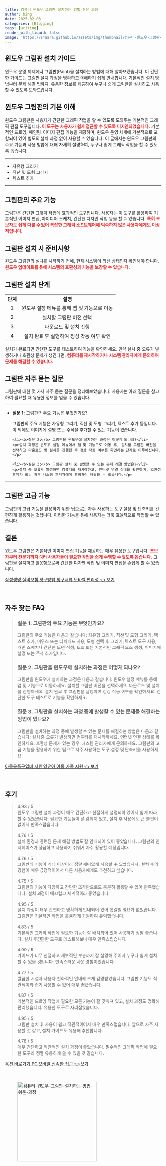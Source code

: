 ```yaml
---
title: 컴퓨터 윈도우 그림판 설치하는 방법 쉬운 과정
author: bing
date: 2025-02-03
categories: [Blogging]
tags: [writing]
render_with_liquid: false
image: 'https://24nara.github.io/assets/img/thumbnail/컴퓨터-윈도우-그림판-설치하는-방법-쉬운-과정.webp'
---
```



<h2 id='윈도우_그림판_설치_가이드'>윈도우 그림판 설치 가이드</h2>

<p>윈도우 운영 체제에서 그림판(Paint)을 설치하는 방법에 대해 알아보겠습니다. 이 간단한 가이드는 그림판 설치 과정을 명확하고 이해하기 쉽게 안내합니다. 기본적인 설치 방법부터 문제 해결 팁까지, 유용한 정보를 제공하여 누구나 쉽게 그림판을 설치하고 사용할 수 있도록 도와드립니다.</p>

<h2 id='윈도우_그림판의_기본_이해'>윈도우 그림판의 기본 이해</h2>

<p>윈도우 그림판은 사용자가 간단한 그래픽 작업을 할 수 있도록 도와주는 기본적인 그래픽 편집 도구입니다. <b><span style="color: #ee2323;">이 도구는 사용자가 쉽게 접근할 수 있도록 디자인되었습니다.</span></b> 기본적인 드로잉, 페인팅, 이미지 편집 기능을 제공하며, 윈도우 운영 체제에 기본적으로 포함되어 있어 별도의 설치 과정 없이 사용할 수 있습니다. 이 글에서는 윈도우 그림판의 주요 기능과 사용 방법에 대해 자세히 설명하여, 누구나 쉽게 그래픽 작업을 할 수 있도록 돕습니다.</p>

<hr />

<ul>
    <li>자유형 그리기</li>
    <li>직선 및 도형 그리기</li>
    <li>텍스트 추가</li>
</ul>

<hr />

<h2 id='그림판의_주요_기능'>그림판의 주요 기능</h2>

<p>그림판은 간단한 그래픽 작업에 효과적인 도구입니다. 사용자는 이 도구를 활용하여 기본적인 이미지 편집, 아이디어 스케치, 간단한 디자인 작업 등을 할 수 있습니다. <b><span style="color: #ee2323;">특히 초보자도 쉽게 다룰 수 있어 복잡한 그래픽 소프트웨어에 익숙하지 않은 사용자에게도 이상적입니다.</span></b></p>

<h2 id='그림판_설치_시_준비사항'>그림판 설치 시 준비사항</h2>

<p>윈도우 그림판의 설치를 시작하기 전에, 현재 시스템이 최신 상태인지 확인해야 합니다. <b><span style="color: #ee2323;">윈도우 업데이트를 통해 시스템의 호환성과 기능을 보장할 수 있습니다.</span></b></p>

<h2 id='그림판_설치_단계'>그림판 설치 단계</h2>

<table>
    <tr>
        <td style="text-align: center; height: 17px;"><b>단계</b></td>
        <td style="text-align: center; height: 17px;"><b>설명</b></td>
    </tr>
    <tr>
        <td style="text-align: center; height: 17px;">1</td>
        <td style="text-align: center; height: 17px;">윈도우 설정 메뉴를 통해 앱 및 기능으로 이동</td>
    </tr>
    <tr>
        <td style="text-align: center; height: 17px;">2</td>
        <td style="text-align: center; height: 17px;">설치할 그림판 버전 선택</td>
    </tr>
    <tr>
        <td style="text-align: center; height: 17px;">3</td>
        <td style="text-align: center; height: 17px;">다운로드 및 설치 진행</td>
    </tr>
    <tr>
        <td style="text-align: center; height: 17px;">4</td>
        <td style="text-align: center; height: 17px;">설치 완료 후 실행하여 정상 작동 여부 확인</td>
    </tr>
</table>

<p>설치가 완료되면 간단한 도구를 테스트하여 기능을 확인하세요. 만약 설치 중 오류가 발생하거나 호환성 문제가 생긴다면, <b><span style="color: #ee2323;">컴퓨터를 재시작하거나 시스템 관리자에게 문의하여 문제를 해결할 수 있습니다.</span></b></p>

<h2 id='그림판_자주_묻는_질문'>그림판 자주 묻는 질문</h2>

<p>그림판에 대한 몇 가지 자주 묻는 질문을 정리해보았습니다. 사용자는 아래 질문을 참고하여 필요할 때 유용한 정보를 얻을 수 있습니다.</p>

<hr />

<ul>
    <li><b>질문 1:</b> 그림판의 주요 기능은 무엇인가요?</li>
    <p>그림판의 주요 기능은 자유형 그리기, 직선 및 도형 그리기, 텍스트 추가 등입니다. 이 외에도 이미지에 설명 또는 주석을 추가할 수 있는 기능이 있습니다.</p>

    <li><b>질문 2:</b> 그림판을 윈도우에 설치하는 과정은 어떻게 되나요?</li>
    <p>설치 과정은 윈도우 설정 메뉴에서 앱 및 기능으로 이동 후, 설치할 그림판 버전을 선택하고 다운로드 및 설치를 진행한 후 정상 작동 여부를 확인하는 단계로 이루어집니다.</p>

    <li><b>질문 3:</b> 그림판 설치 중 발생할 수 있는 문제 해결 방법은?</li>
    <p>설치 중 오류가 발생하면 컴퓨터를 재시작하고, 인터넷 연결 상태를 확인하며, 호환성 문제가 있는 경우 시스템 관리자에게 문의하여 해결할 수 있습니다.</p>
</ul>

<hr />

<h2 id='그림판_고급_기능'>그림판 고급 기능</h2>

<p>그림판의 고급 기능을 활용하기 위한 팁으로는 자주 사용하는 도구 설정 및 단축키를 간편하게 활용하는 것입니다. 이러한 기능을 통해 사용자는 더욱 효율적으로 작업할 수 있습니다.</p>

<h2 id='결론'>결론</h2>

<p>윈도우 그림판은 기본적인 이미지 편집 기능을 제공하는 매우 유용한 도구입니다. <b><span style="color: #ee2323;">초보자부터 전문가까지 여러 사용자들이 필요한 작업을 쉽게 수행할 수 있도록 돕습니다.</span></b> 그림판을 설치하고 활용함으로써 간단한 디자인 작업 및 이미지 편집을 손쉽게 할 수 있습니다.</p>


<p><a class="click-button" title="삼성생명 실비보험 청구방법 청구서류 모바일 편리성" href="https://24nara.github.io/posts/%EC%82%BC%EC%84%B1%EC%83%9D%EB%AA%85-%EC%8B%A4%EB%B9%84%EB%B3%B4%ED%97%98-%EC%B2%AD%EA%B5%AC%EB%B0%A9%EB%B2%95-%EC%B2%AD%EA%B5%AC%EC%84%9C%EB%A5%98-%EB%AA%A8%EB%B0%94%EC%9D%BC-%ED%8E%B8%EB%A6%AC%EC%84%B1/" rel="dofollow">삼성생명 실비보험 청구방법 청구서류 모바일 편리성 👈 보기</a></p><br>
<h2 id='자주_찾는_FAQ'>자주 찾는 FAQ</h2>
<div itemscope="" itemtype="https://schema.org/FAQPage"> 
<blockquote> 
<div itemscope="" itemprop="mainEntity" itemtype="https://schema.org/Question"> 
<h3 itemprop="name">질문 1. 그림판의 주요 기능은 무엇인가요?</h3> 
<div itemscope="" itemprop="acceptedAnswer" itemtype="https://schema.org/Answer"> 
<span itemprop="text"> 
<p>그림판의 주요 기능은 다음과 같습니다: 자유형 그리기, 직선 및 도형 그리기, 텍스트 추가, 마우스 또는 터치패드 사용, 도형 선택 후 그리기, 텍스트 도구 사용, 개인 스케치나 간단한 도면 작성, 도표 또는 기본적인 그래픽 요소 생성, 이미지에 설명 또는 주석 추가입니다.</p> 
</span> 
</div> 
</div> 

<div itemscope="" itemprop="mainEntity" itemtype="https://schema.org/Question"> 
<h3 itemprop="name">질문 2. 그림판을 윈도우에 설치하는 과정은 어떻게 되나요?</h3> 
<div itemscope="" itemprop="acceptedAnswer" itemtype="https://schema.org/Answer"> 
<span itemprop="text"> 
<p>그림판을 윈도우에 설치하는 과정은 다음과 같습니다: 윈도우 설정 메뉴를 통해 앱 및 기능으로 이동하세요. 설치할 그림판 버전을 선택하세요. 다운로드 및 설치를 진행하세요. 설치 완료 후 그림판을 실행하여 정상 작동 여부를 확인하세요. 간단한 도구 테스트로 기능을 확인하세요.</p> 
</span> 
</div> 
</div> 

<div itemscope="" itemprop="mainEntity" itemtype="https://schema.org/Question"> 
<h3 itemprop="name">질문 3. 그림판을 설치하는 과정 중에 발생할 수 있는 문제를 해결하는 방법이 있나요?</h3> 
<div itemscope="" itemprop="acceptedAnswer" itemtype="https://schema.org/Answer"> 
<span itemprop="text"> 
<p>그림판을 설치하는 과정 중에 발생할 수 있는 문제를 해결하는 방법은 다음과 같습니다: 설치 중 오류가 발생하면 컴퓨터를 재시작하세요. 인터넷 연결 상태를 확인하세요. 호환성 문제가 있는 경우, 시스템 관리자에게 문의하세요. 그림판의 고급 기능을 활용하기 위한 팁으로 자주 사용하는 도구 설정 및 단축키를 사용하세요.</p> 
</span> 
</div> 
</div> 
</blockquote> 
</div>
<p><a class="click-button" title="아동용품구입비 지원 영유아 아동 가족 지원" href="https://24nara.github.io/posts/%EC%95%84%EB%8F%99%EC%9A%A9%ED%92%88%EA%B5%AC%EC%9E%85%EB%B9%84-%EC%A7%80%EC%9B%90-%EC%98%81%EC%9C%A0%EC%95%84-%EC%95%84%EB%8F%99-%EA%B0%80%EC%A1%B1-%EC%A7%80%EC%9B%90/" rel="dofollow">아동용품구입비 지원 영유아 아동 가족 지원 👈 보기</a></p><br>
<h2 id='후기'>후기</h2>
<div itemscope itemtype="https://schema.org/Product">
  <blockquote>
  <div itemprop="review" itemscope itemtype="https://schema.org/Review">
      <div itemprop="reviewRating" itemscope itemtype="https://schema.org/Rating"> <span itemprop="ratingValue">4.93</span> / <span itemprop="bestRating">5</span> </div>
      <span itemprop="reviewBody">윈도우 그림판 설치 과정이 매우 간단하고 친절하게 설명되어 있어서 쉽게 따라할 수 있었습니다. 필요한 기능들이 잘 갖춰져 있고, 설치 후 사용에도 큰 불편이 없어서 만족스럽습니다.</span>
  </div>
  <br>
  <div itemprop="review" itemscope itemtype="https://schema.org/Review">
      <div itemprop="reviewRating" itemscope itemtype="https://schema.org/Rating"> <span itemprop="ratingValue">4.76</span> / <span itemprop="bestRating">5</span> </div>
      <span itemprop="reviewBody">설치 환경과 관련된 문제 해결 방법도 잘 안내되어 있어 좋았습니다. 그림판의 인터페이스가 깔끔하고 사용하기 쉬워서 자주 활용할 예정입니다.</span>
  </div>
  <br>
  <div itemprop="review" itemscope itemtype="https://schema.org/Review">
      <div itemprop="reviewRating" itemscope itemtype="https://schema.org/Rating"> <span itemprop="ratingValue">4.76</span> / <span itemprop="bestRating">5</span> </div>
      <span itemprop="reviewBody">그림판의 기능이 기대 이상이라 정말 재미있게 사용할 수 있었습니다. 설치 후의 경험이 매우 긍정적이어서 다른 사용자에게도 추천하고 싶습니다.</span>
  </div>
  <br>
  <div itemprop="review" itemscope itemtype="https://schema.org/Review">
      <div itemprop="reviewRating" itemscope itemtype="https://schema.org/Rating"> <span itemprop="ratingValue">4.75</span> / <span itemprop="bestRating">5</span> </div>
      <span itemprop="reviewBody">그림판의 기능이 다양하고 간단한 조작만으로도 충분히 활용할 수 있어 만족했습니다. 설치 과정이 매끄럽고 체계적이라 좋았습니다.</span>
  </div>
  <br>
  <div itemprop="review" itemscope itemtype="https://schema.org/Review">
      <div itemprop="reviewRating" itemscope itemtype="https://schema.org/Rating"> <span itemprop="ratingValue">4.95</span> / <span itemprop="bestRating">5</span> </div>
      <span itemprop="reviewBody">설치 과정이 매우 간편하고 명확하게 안내되어 있어 헷갈릴 필요가 없었습니다. 그림판은 기본적인 작업을 훌륭하게 지원하여 유익했습니다.</span>
  </div>
  <br>
  <div itemprop="review" itemscope itemtype="https://schema.org/Review">
      <div itemprop="reviewRating" itemscope itemtype="https://schema.org/Rating"> <span itemprop="ratingValue">4.83</span> / <span itemprop="bestRating">5</span> </div>
      <span itemprop="reviewBody">기본적인 그래픽 작업에 필요한 기능이 잘 배치되어 있어 사용하기 정말 좋습니다. 설치 후간단한 도구로 테스트해보니 매우 만족스럽습니다.</span>
  </div>
  <br>
  <div itemprop="review" itemscope itemtype="https://schema.org/Review">
      <div itemprop="reviewRating" itemscope itemtype="https://schema.org/Rating"> <span itemprop="ratingValue">4.99</span> / <span itemprop="bestRating">5</span> </div>
      <span itemprop="reviewBody">가이드가 너무 친절하고 세부적인 부분까지 잘 설명해 주어서 누구나 쉽게 설치할 수 있을 것입니다. 만족스러운 사용 경험이었습니다.</span>
  </div>
  <br>
  <div itemprop="review" itemscope itemtype="https://schema.org/Review">
      <div itemprop="reviewRating" itemscope itemtype="https://schema.org/Rating"> <span itemprop="ratingValue">4.77</span> / <span itemprop="bestRating">5</span> </div>
      <span itemprop="reviewBody">깔끔한 시설과 사용자 친화적인 안내에 크게 감명받았습니다. 그림판 기능도 직관적이라 쉽게 사용할 수 있어 매우 좋았습니다.</span>
  </div>
  <br>
  <div itemprop="review" itemscope itemtype="https://schema.org/Review">
      <div itemprop="reviewRating" itemscope itemtype="https://schema.org/Rating"> <span itemprop="ratingValue">4.87</span> / <span itemprop="bestRating">5</span> </div>
      <span itemprop="reviewBody">기본적인 드로잉 작업에 필요한 모든 기능이 잘 갖춰져 있고, 설치 과정도 명확해 편리했습니다. 유용한 도구로 자리잡았습니다.</span>
  </div>
  <br>
  <div itemprop="review" itemscope itemtype="https://schema.org/Review">
      <div itemprop="reviewRating" itemscope itemtype="https://schema.org/Rating"> <span itemprop="ratingValue">4.95</span> / <span itemprop="bestRating">5</span> </div>
      <span itemprop="reviewBody">그림판 설치 후 사용이 쉽고 직관적이어서 매우 만족스럽습니다. 앞으로 자주 사용할 것 같고, 설치 가이드도 유용해 추천합니다.</span>
  </div>
  <br>
  <div itemprop="review" itemscope itemtype="https://schema.org/Review">
      <div itemprop="reviewRating" itemscope itemtype="https://schema.org/Rating"> <span itemprop="ratingValue">4.78</span> / <span itemprop="bestRating">5</span> </div>
      <span itemprop="reviewBody">매우 간단하고 직관적인 설치 과정이 좋았습니다. 필수적인 그래픽 작업에 필요한 도구라 정말 유용하게 쓸 수 있을 것 같습니다.</span>
  </div>
  </blockquote>
</div>
<p><a class="click-button" title="옥션 바로가기 PC 모바일 신속한 접근" href="https://24nara.github.io/posts/%EC%98%A5%EC%85%98-%EB%B0%94%EB%A1%9C%EA%B0%80%EA%B8%B0-PC-%EB%AA%A8%EB%B0%94%EC%9D%BC-%EC%8B%A0%EC%86%8D%ED%95%9C-%EC%A0%91%EA%B7%BC/" rel="dofollow">옥션 바로가기 PC 모바일 신속한 접근 👈 보기</a></p><br>
<figure class="image"><img src="https://24nara.github.io/assets/img/thumbnail/컴퓨터-윈도우-그림판-설치하는-방법-쉬운-과정.webp" alt="컴퓨터-윈도우-그림판-설치하는-방법-쉬운-과정" width="256" height="256"></figure>
